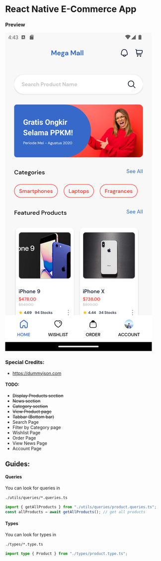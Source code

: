 # React Native E-Commerce App

### Preview

![App Preview](./docs/images/app_preview.png "App Preview")

### Special Credits:

- https://dummyjson.com

#### TODO:

- <del>Display Products section</del>
- <del>News section</del>
- <del>Category section</del>
- <del>View Product page</del>
- <del>Tabbar (Bottom bar)</del>
- Search Page
- Filter by Category page
- Wishlist Page
- Order Page
- View News Page
- Account Page

## Guides:

#### Queries

You can look for queries in

```
./utils/queries/*.queries.ts
```

```ts
import { getAllProducts } from "./utils/queries/product.queries.ts";
const allProducts = await getAllProducts(); // get all products
```

#### Types

You can look for types in

```
./types/*.type.ts
```

```ts
import type { Product } from "./types/product.type.ts";
```
